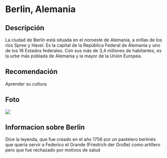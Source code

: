 # Berlin, Alemania

## Descripción
La ciudad de Berlín está situada en el noroeste de Alemania, a orillas de los ríos Spree y Havel. Es la capital de la República Federal de Alemania y uno de los 16 Estados federales. Con sus más de 3,4 millones de habitantes, es la urbe más poblada de Alemania y la mayor de la Unión Europea.

## Recomendación
Aprender su cultura

## Foto
![](https://encrypted-tbn0.gstatic.com/images?q=tbn:ANd9GcSMFcmwAuZxacL-VhVRJQgnI-DzgBKfHhb2n1urw2DuOw&s)

## Informacion sobre Berlin
Dice la leyenda, que fue creado en el año 1756 por un pastelero berlinés que quería servir a Federico el Grande (Friedrich der Große) como artillero pero que fue rechazado por motivos de salud